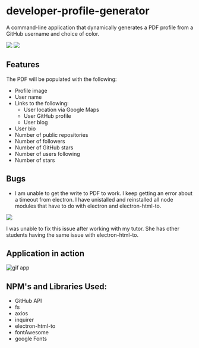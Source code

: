 # developer-profile-generator
A command-line application that dynamically generates a PDF profile from a GitHub username and choice of color.


![](https://i.imgur.com/FnARsyY.png)
![](https://i.imgur.com/D6BUVWs.png)

## Features

The PDF will be populated with the following:

* Profile image
* User name
* Links to the following:
  * User location via Google Maps
  * User GitHub profile
  * User blog
* User bio
* Number of public repositories
* Number of followers
* Number of GitHub stars
* Number of users following
* Number of stars


## Bugs

* I am unable to get the write to PDF to work.  I keep getting an error about a timeout from electron.  I have unistalled and reinstalled all node modules that have to do with electron and electron-html-to.  

![](https://i.imgur.com/eBf3Jsm.png)

I was unable to fix this issue after working with my tutor. She has other students having the same issue with electron-html-to.

## Application in action

![gif app](./assets/Developer-Profile-Generator.gif)


## NPM's and Libraries Used:

* GitHub API
* fs
* axios
* inquirer
* electron-html-to
* fontAwesome
* google Fonts

